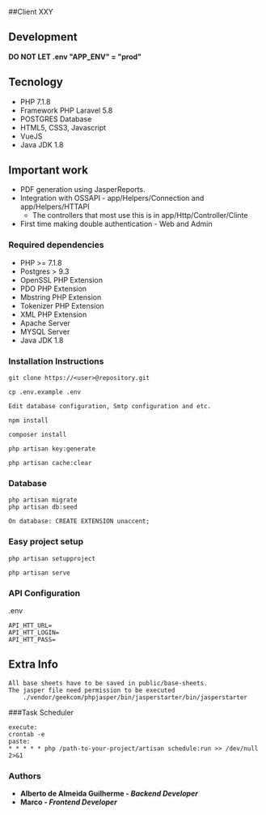 ##Client XXY

## Development

**DO NOT LET .env "APP_ENV" = "prod"**

## Tecnology

- PHP 7.1.8
- Framework PHP Laravel 5.8
- POSTGRES Database
- HTML5, CSS3, Javascript
- VueJS
- Java JDK 1.8

## Important work

- PDF generation using JasperReports.
- Integration with OSSAPI - app/Helpers/Connection and app/Helpers/HTTAPI
	- The controllers that most use this is in app/Http/Controller/Clinte
- First time making double authentication - Web and Admin

### Required dependencies

- PHP >= 7.1.8
- Postgres > 9.3
- OpenSSL PHP Extension
- PDO PHP Extension
- Mbstring PHP Extension
- Tokenizer PHP Extension
- XML PHP Extension
- Apache Server
- MYSQL Server
- Java JDK 1.8

### Installation Instructions

```
git clone https://<user>@repository.git

cp .env.example .env

Edit database configuration, Smtp configuration and etc.

npm install

composer install

php artisan key:generate

php artisan cache:clear
```

### Database

```
php artisan migrate
php artisan db:seed

On database: CREATE EXTENSION unaccent;
```

### Easy project setup
```
php artisan setupproject

php artisan serve
```

### API Configuration

.env
```
API_HTT_URL= 
API_HTT_LOGIN=
API_HTT_PASS=
```

## Extra Info
	
```
All base sheets have to be saved in public/base-sheets.
The jasper file need permission to be executed
	./vendor/geekcom/phpjasper/bin/jasperstarter/bin/jasperstarter
```

###Task Scheduler
```
execute:
crontab -e
paste:
* * * * * php /path-to-your-project/artisan schedule:run >> /dev/null 2>&1
```

### Authors

* **Alberto de Almeida Guilherme - *Backend Developer***  
* **Marco - *Frontend Developer*** 
